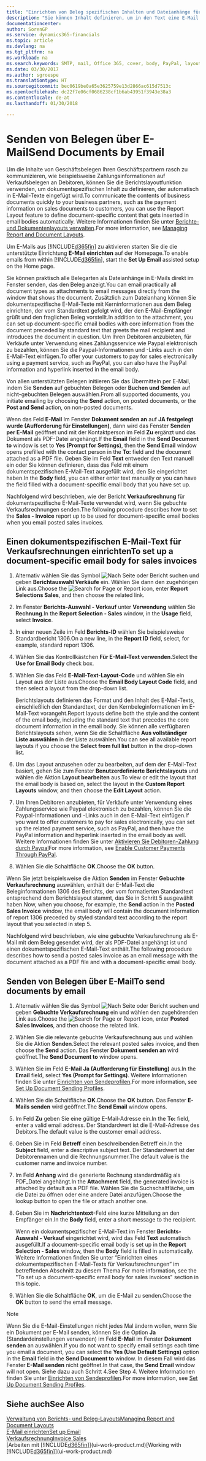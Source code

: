 ```yaml
---
title: "Einrichten von Beleg spezifischen Inhalten und Dateianhänge für E-Mails| Microsoft Docs"
description: "Sie können Inhalt definieren, um in den Text eine E-Mail beispielsweise ein Paypal-Link einzufügen. Bestellanforderungen können auch Dokumente an eine E-Mail-Nachricht angehängt werden."
documentationcenter: 
author: SorenGP
ms.service: dynamics365-financials
ms.topic: article
ms.devlang: na
ms.tgt_pltfrm: na
ms.workload: na
ms.search.keywords: SMTP, mail, Office 365, cover, body, PayPal, layout
ms.date: 03/30/2017
ms.author: sgroespe
ms.translationtype: HT
ms.sourcegitcommit: bec0619be0a65e3625759e13d2866ac615d7513c
ms.openlocfilehash: dc22f7e06cf0686238cf1b6ab43951f3943e38a3
ms.contentlocale: de-at
ms.lasthandoff: 01/30/2018

---
```

# <a name="send-documents-by-email"></a><span data-ttu-id="d2725-104">Senden von Belegen über E-Mail</span><span class="sxs-lookup"><span data-stu-id="d2725-104">Send Documents by Email</span></span>
<span data-ttu-id="d2725-105">Um die Inhalte von Geschäftsbelegen Ihren Geschäftspartnern rasch zu kommunizieren, wie beispielsweise Zahlungsinformationen auf Verkaufsbelegen an Debitoren, können Sie die Berichtslayoutfunktion verwenden, um dokumentspezifischen Inhalt zu definieren, der automatisch in E-Mail-Texte eingefügt wird.</span><span class="sxs-lookup"><span data-stu-id="d2725-105">To communicate the contents of business documents quickly to your business partners, such as the payment information on sales documents to customers, you can use the Report Layout feature to define document-specific content that gets inserted in email bodies automatically.</span></span> <span data-ttu-id="d2725-106">Weitere Informationen finden Sie unter [Berichte- und Dokumentenlayouts verwalten](ui-manage-report-layouts.md).</span><span class="sxs-lookup"><span data-stu-id="d2725-106">For more information, see [Managing Report and Document Layouts](ui-manage-report-layouts.md).</span></span>

<span data-ttu-id="d2725-107">Um E-Mails aus [!INCLUDE[d365fin](includes/d365fin_md.md)] zu aktivieren starten Sie die die unterstützte Einrichtung **E-Mail einrichten** auf der Homepage.</span><span class="sxs-lookup"><span data-stu-id="d2725-107">To enable emails from within [!INCLUDE[d365fin](includes/d365fin_md.md)], start the **Set Up Email** assisted setup on the Home page.</span></span>

<span data-ttu-id="d2725-108">Sie können praktisch alle Belegarten als Dateianhänge in E-Mails direkt im Fenster senden, das den Beleg anzeigt.</span><span class="sxs-lookup"><span data-stu-id="d2725-108">You can email practically all document types as attachments to email messages directly from the window that shows the document.</span></span> <span data-ttu-id="d2725-109">Zusätzlich zum Dateianhang können Sie dokumentspezifische E-Mail-Texte mit Kerninformationen aus dem Beleg einrichten, der vom Standardtext gefolgt wird, der den E-Mail-Empfänger grüßt und den fraglichen Beleg vorstellt.</span><span class="sxs-lookup"><span data-stu-id="d2725-109">In addition to the attachment, you can set up document-specific email bodies with core information from the document preceded by standard text that greets the mail recipient and introduces the document in question.</span></span> <span data-ttu-id="d2725-110">Um Ihren Debitoren anzubieten, für Verkäufe unter Verwendung eines Zahlungsservice wie Paypal elektronisch zu bezahlen, können Sie die Paypal-Informationen und -Links auch in den E-Mail-Text einfügen.</span><span class="sxs-lookup"><span data-stu-id="d2725-110">To offer your customers to pay for sales electronically using a payment service, such as PayPal, you can also have the PayPal information and hyperlink inserted in the email body.</span></span>

<span data-ttu-id="d2725-111">Von allen unterstützten Belegen initiieren Sie das Übermitteln per E-Mail, indem Sie **Senden** auf gebuchten Belegen oder **Buchen und Senden** auf nicht-gebuchten Belegen auswählen.</span><span class="sxs-lookup"><span data-stu-id="d2725-111">From all supported documents, you initiate emailing by choosing the **Send** action, on posted documents, or the **Post and Send** action, on non-posted documents.</span></span>

<span data-ttu-id="d2725-112">Wenn das Feld **E-Mail** Im Fenster **Dokument senden an** auf **JA festgelegt wurde (Aufforderung für Einstellungen)**, dann wird das Fenster **Senden per E-Mail** geöffnet und mit der Kontaktperson im Feld **Zu** ergänzt und das Dokument als PDF-Datei angehängt.</span><span class="sxs-lookup"><span data-stu-id="d2725-112">If the **Email** field in the **Send Document to** window is set to **Yes (Prompt for Settings)**, then the **Send Email** window opens prefilled with the contact person in the **To:** field and the document attached as a PDF file.</span></span> <span data-ttu-id="d2725-113">Geben Sie im Feld **Text** entweder den Text manuell ein oder Sie können definieren, dass das Feld mit einem dokumentspezifischen E-Mail-Text ausgefüllt wird, den Sie eingerichtet haben.</span><span class="sxs-lookup"><span data-stu-id="d2725-113">In the **Body** field, you can either enter text manually or you can have the field filled with a document-specific email body that you have set up.</span></span>

<span data-ttu-id="d2725-114">Nachfolgend wird beschrieben, wie der Bericht **Verkaufsrechnung** für dokumentspezifische E-Mail-Texte verwendet wird, wenn Sie gebuchte Verkaufsrechnungen senden.</span><span class="sxs-lookup"><span data-stu-id="d2725-114">The following procedure describes how to set the **Sales - Invoice** report up to be used for document-specific email bodies when you email posted sales invoices.</span></span>

## <a name="to-set-up-a-document-specific-email-body-for-sales-invoices"></a><span data-ttu-id="d2725-115">Einen dokumentspezifischen E-Mail-Text für Verkaufsrechnungen einrichten</span><span class="sxs-lookup"><span data-stu-id="d2725-115">To set up a document-specific email body for sales invoices</span></span>
1. <span data-ttu-id="d2725-116">Alternativ wählen Sie das Symbol ![Nach Seite oder Bericht suchen](media/ui-search/search_small.png "Nach Seite oder Bericht suchen") und geben **Berichtauswahl Verkäufe** ein. Wählen Sie dann den zugehörigen Link aus.</span><span class="sxs-lookup"><span data-stu-id="d2725-116">Choose the ![Search for Page or Report](media/ui-search/search_small.png "Search for Page or Report icon") icon, enter **Report Selections Sales**, and then choose the related link.</span></span>
2. <span data-ttu-id="d2725-117">Im Fenster **Berichts-Auswahl - Verkauf** unter **Verwendung** wählen Sie **Rechnung**.</span><span class="sxs-lookup"><span data-stu-id="d2725-117">In the **Report Selection - Sales** window, in the **Usage** field, select **Invoice**.</span></span>
3. <span data-ttu-id="d2725-118">In einer neuen Zeile im Feld **Berichts-ID** wählen Sie beispielsweise Standardbericht 1306.</span><span class="sxs-lookup"><span data-stu-id="d2725-118">On a new line, in the **Report ID** field, select, for example, standard report 1306.</span></span>
4. <span data-ttu-id="d2725-119">Wählen Sie das Kontrollkästchen **Für E-Mail-Text verwenden**.</span><span class="sxs-lookup"><span data-stu-id="d2725-119">Select the **Use for Email Body** check box.</span></span>
5. <span data-ttu-id="d2725-120">Wählen Sie das Feld **E-Mail-Text-Layout-Code** und wählen Sie ein Layout aus der Liste aus.</span><span class="sxs-lookup"><span data-stu-id="d2725-120">Choose the **Email Body Layout Code** field, and then select a layout from the drop-down list.</span></span>

    <span data-ttu-id="d2725-121">Berichtslayouts definieren das Format und den Inhalt des E-Mail-Texts, einschließlich den Standardtext, der den Kernbeleginformationen im E-Mail-Text vorangeht.</span><span class="sxs-lookup"><span data-stu-id="d2725-121">Report layouts define both the style and the content of the email body, including the standard text that precedes the core document information in the email body.</span></span> <span data-ttu-id="d2725-122">Sie können alle verfügbaren Berichtslayouts sehen, wenn Sie die Schaltfläche **Aus vollständiger Liste auswählen** in der Liste auswählen.</span><span class="sxs-lookup"><span data-stu-id="d2725-122">You can see all available report layouts if you choose the **Select from full list** button in the drop-down list.</span></span>
6. <span data-ttu-id="d2725-123">Um das Layout anzusehen oder zu bearbeiten, auf dem der E-Mail-Text basiert, gehen Sie zum Fenster **Benutzerdefinierte Berichtslayouts** und wählen die Aktion **Layout bearbeiten** aus.</span><span class="sxs-lookup"><span data-stu-id="d2725-123">To view or edit the layout that the email body is based on, select the layout in the **Custom Report Layouts** window, and then choose the **Edit Layout** action.</span></span>
7. <span data-ttu-id="d2725-124">Um Ihren Debitoren anzubieten, für Verkäufe unter Verwendung eines Zahlungsservice wie Paypal elektronisch zu bezahlen, können Sie die Paypal-Informationen und -Links auch in den E-Mail-Text einfügen.</span><span class="sxs-lookup"><span data-stu-id="d2725-124">If you want to offer customers to pay for sales electronically, you can set up the related payment service, such as PayPal, and then have the PayPal information and hyperlink inserted in the email body as well.</span></span> <span data-ttu-id="d2725-125">Weitere Informationen finden Sie unter [Aktivieren Sie Debitoren-Zahlung durch Paypal](sales-how-enable-payment-service-extensions.md)</span><span class="sxs-lookup"><span data-stu-id="d2725-125">For more information, see [Enable Customer Payments Through PayPal](sales-how-enable-payment-service-extensions.md).</span></span>
8. <span data-ttu-id="d2725-126">Wählen Sie die Schaltfläche **OK**.</span><span class="sxs-lookup"><span data-stu-id="d2725-126">Choose the **OK** button.</span></span>

<span data-ttu-id="d2725-127">Wenn Sie jetzt beispielsweise die Aktion **Senden** im Fenster **Gebuchte Verkaufsrechnung** auswählen, enthält der E-Mail-Text die Beleginformationen 1306 des Berichts, der vom formatierten Standardtext entsprechend dem Berichtslayout stammt, das Sie in Schritt 5 ausgewählt haben.</span><span class="sxs-lookup"><span data-stu-id="d2725-127">Now, when you choose, for example, the **Send** action in the **Posted Sales Invoice** window, the email body will contain the document information of report 1306 preceded by styled standard text according to the report layout that you selected in step 5.</span></span>

<span data-ttu-id="d2725-128">Nachfolgend wird beschrieben, wie eine gebuchte Verkaufsrechnung als E-Mail mit dem Beleg gesendet wird, der als PDF-Datei angehängt ist und einen dokumentspezifischen E-Mail-Text enthält.</span><span class="sxs-lookup"><span data-stu-id="d2725-128">The following procedure describes how to send a posted sales invoice as an email message with the document attached as a PDF file and with a document-specific email body.</span></span>

## <a name="to-send-documents-by-email"></a><span data-ttu-id="d2725-129">Senden von Belegen über E-Mail</span><span class="sxs-lookup"><span data-stu-id="d2725-129">To send documents by email</span></span>
1. <span data-ttu-id="d2725-130">Alternativ wählen Sie das Symbol ![Nach Seite oder Bericht suchen](media/ui-search/search_small.png "Nach Seite oder Bericht suchen") und geben **Gebuchte Verkaufsrechnung** ein und wählen den zugehörenden Link aus.</span><span class="sxs-lookup"><span data-stu-id="d2725-130">Choose the ![Search for Page or Report](media/ui-search/search_small.png "Search for Page or Report icon") icon, enter **Posted Sales Invoices**, and then choose the related link.</span></span>
2. <span data-ttu-id="d2725-131">Wählen Sie die relevante gebuchte Verkaufsrechnung aus und wählen Sie die Aktion **Senden**.</span><span class="sxs-lookup"><span data-stu-id="d2725-131">Select the relevant posted sales invoice, and then choose the **Send** action.</span></span> <span data-ttu-id="d2725-132">Das Fenster **Dokument senden an** wird geöffnet.</span><span class="sxs-lookup"><span data-stu-id="d2725-132">The **Send Document to** window opens.</span></span>
3. <span data-ttu-id="d2725-133">Wählen Sie im Feld **E-Mail** **Ja (Aufforderung für Einstellung)** aus.</span><span class="sxs-lookup"><span data-stu-id="d2725-133">In the **Email** field, select **Yes (Prompt for Settings)**.</span></span> <span data-ttu-id="d2725-134">Weitere Informationen finden Sie unter [Einrichten von Sendeprofilen](sales-how-setup-document-send-profiles.md).</span><span class="sxs-lookup"><span data-stu-id="d2725-134">For more information, see [Set Up Document Sending Profiles](sales-how-setup-document-send-profiles.md).</span></span>
4. <span data-ttu-id="d2725-135">Wählen Sie die Schaltfläche **OK**.</span><span class="sxs-lookup"><span data-stu-id="d2725-135">Choose the **OK** button.</span></span> <span data-ttu-id="d2725-136">Das Fenster **E-Mails senden** wird geöffnet.</span><span class="sxs-lookup"><span data-stu-id="d2725-136">The **Send Email** window opens.</span></span>
5. <span data-ttu-id="d2725-137">Im Feld **Zu** geben Sie eine gültige E-Mail-Adresse ein.</span><span class="sxs-lookup"><span data-stu-id="d2725-137">In the **To:** field, enter a valid email address.</span></span> <span data-ttu-id="d2725-138">Der Standardwert ist die E-Mail-Adresse des Debitors.</span><span class="sxs-lookup"><span data-stu-id="d2725-138">The default value is the customer email address.</span></span>
6. <span data-ttu-id="d2725-139">Geben Sie im Feld **Betreff** einen beschreibenden Betreff ein.</span><span class="sxs-lookup"><span data-stu-id="d2725-139">In the **Subject** field, enter a descriptive subject text.</span></span> <span data-ttu-id="d2725-140">Der Standardwert ist der Debitorennamen und die Rechnungsnummer.</span><span class="sxs-lookup"><span data-stu-id="d2725-140">The default value is the customer name and invoice number.</span></span>
7. <span data-ttu-id="d2725-141">Im Feld **Anhang** wird die generierte Rechnung standardmäßig als PDF_Datei angehängt.</span><span class="sxs-lookup"><span data-stu-id="d2725-141">In the **Attachment** field, the generated invoice is attached by default as a PDF file.</span></span> <span data-ttu-id="d2725-142">Wählen Sie die Suchschaltfläche, um die Datei zu öffnen oder eine andere Datei anzufügen.</span><span class="sxs-lookup"><span data-stu-id="d2725-142">Choose the lookup button to open the file or attach another one.</span></span>
8. <span data-ttu-id="d2725-143">Geben Sie im **Nachrichtentext**-Feld eine kurze Mitteilung an den Empfänger ein.</span><span class="sxs-lookup"><span data-stu-id="d2725-143">In the **Body** field, enter a short message to the recipient.</span></span>

    <span data-ttu-id="d2725-144">Wenn ein dokumentspezifischer E-Mail-Text im Fenster **Berichts-Auswahl - Verkauf** eingerichtet wird, wird das Feld **Text** automatisch ausgefüllt.</span><span class="sxs-lookup"><span data-stu-id="d2725-144">If a document-specific email body is set up in the **Report Selection - Sales** window, then the **Body** field is filled in automatically.</span></span> <span data-ttu-id="d2725-145">Weitere Informationen finden Sie unter “Einrichten eines dokumentspezifischen E-Mail-Texts für Verkaufsrechnungen” im betreffenden Abschnitt zu diesem Thema.</span><span class="sxs-lookup"><span data-stu-id="d2725-145">For more information, see the "To set up a document-specific email body for sales invoices" section in this topic.</span></span>
9. <span data-ttu-id="d2725-146">Wählen Sie die Schaltfläche **OK**, um die E-Mail zu senden.</span><span class="sxs-lookup"><span data-stu-id="d2725-146">Choose the **OK** button to send the email message.</span></span>

> [!NOTE]  
>   <span data-ttu-id="d2725-147">Wenn Sie die E-Mail-Einstellungen nicht jedes Mal ändern wollen, wenn Sie ein Dokument per E-Mail senden, können Sie die Option **Ja** (Standardeinstellungen verwenden) im Feld **E-Mail** im Fenster **Dokument senden** an auswählen.</span><span class="sxs-lookup"><span data-stu-id="d2725-147">If you do not want to specify email settings each time you email a document, you can select the **Yes (Use Default Settings)** option in the **Email** field in the **Send Document to** window.</span></span> <span data-ttu-id="d2725-148">In diesem Fall wird das Fenster **E-Mail senden** nicht geöffnet.</span><span class="sxs-lookup"><span data-stu-id="d2725-148">In that case, the **Send Email** window will not open.</span></span> <span data-ttu-id="d2725-149">Siehe dazu auch Schritt 4.</span><span class="sxs-lookup"><span data-stu-id="d2725-149">See Step 4.</span></span> <span data-ttu-id="d2725-150">Weitere Informationen finden Sie unter [Einrichten von Sendeprofilen](sales-how-setup-document-send-profiles.md).</span><span class="sxs-lookup"><span data-stu-id="d2725-150">For more information, see [Set Up Document Sending Profiles](sales-how-setup-document-send-profiles.md).</span></span>

## <a name="see-also"></a><span data-ttu-id="d2725-151">Siehe auch</span><span class="sxs-lookup"><span data-stu-id="d2725-151">See Also</span></span>
[<span data-ttu-id="d2725-152">Verwaltung von Berichts- und Beleg-Layouts</span><span class="sxs-lookup"><span data-stu-id="d2725-152">Managing Report and Document Layouts</span></span>](ui-manage-report-layouts.md)  
[<span data-ttu-id="d2725-153">E-Mail einrichten</span><span class="sxs-lookup"><span data-stu-id="d2725-153">Set up Email</span></span>](madeira-how-setup-email.md)  
[<span data-ttu-id="d2725-154">Verkaufsrechnung</span><span class="sxs-lookup"><span data-stu-id="d2725-154">Invoice Sales</span></span>](sales-how-invoice-sales.md)  
<span data-ttu-id="d2725-155">[Arbeiten mit [!INCLUDE[d365fin](includes/d365fin_md.md)]](ui-work-product.md)</span><span class="sxs-lookup"><span data-stu-id="d2725-155">[Working with [!INCLUDE[d365fin](includes/d365fin_md.md)]](ui-work-product.md)</span></span>

